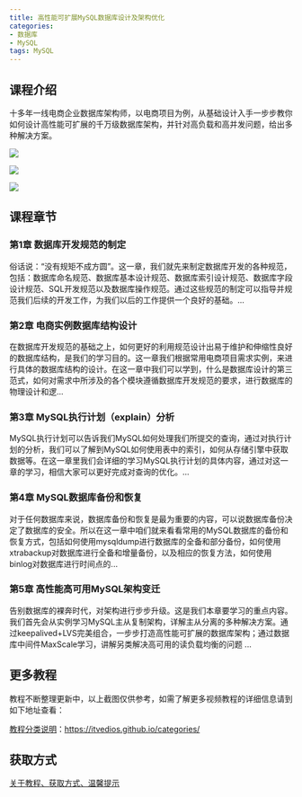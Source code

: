 ```yaml
---
title: 高性能可扩展MySQL数据库设计及架构优化
categories: 
- 数据库
- MySQL
tags: MySQL
---
```


## 课程介绍

十多年一线电商企业数据库架构师，以电商项目为例，从基础设计入手一步步教你如何设计高性能可扩展的千万级数据库架构，并针对高负载和高并发问题，给出多种解决方案。

![](http://oqn6ggw87.bkt.clouddn.com/高性能可扩展MySQL数据库设计及架构优化1.png)

<!--more-->

![](http://oqn6ggw87.bkt.clouddn.com/高性能可扩展MySQL数据库设计及架构优化2.png)

![](http://oqn6ggw87.bkt.clouddn.com/高性能可扩展MySQL数据库设计及架构优化3.png)

## 课程章节

### 第1章 数据库开发规范的制定

俗话说：“没有规矩不成方圆”。这一章，我们就先来制定数据库开发的各种规范，包括：数据库命名规范、数据库基本设计规范、数据库索引设计规范、数据库字段设计规范、SQL开发规范以及数据库操作规范。通过这些规范的制定可以指导并规范我们后续的开发工作，为我们以后的工作提供一个良好的基础。...

### 第2章 电商实例数据库结构设计

在数据库开发规范的基础之上，如何更好的利用规范设计出易于维护和伸缩性良好的数据库结构，是我们的学习目的。这一章我们根据常用电商项目需求实例，来进行具体的数据库结构的设计。在这一章中我们可以学到，什么是数据库设计的第三范式，如何对需求中所涉及的各个模块遵循数据库开发规范的要求，进行数据库的物理设计和逻...

### 第3章 MySQL执行计划（explain）分析

MySQL执行计划可以告诉我们MySQL如何处理我们所提交的查询，通过对执行计划的分析，我们可以了解到MySQL如何使用表中的索引，如何从存储引擎中获取数据等。在这一章里我们会详细的学习MySQL执行计划的具体内容，通过对这一章的学习，相信大家可以更好完成对查询的优化。...

### 第4章 MySQL数据库备份和恢复

对于任何数据库来说，数据库备份和恢复是最为重要的内容，可以说数据库备份决定了数据库的安全。所以在这一章中咱们就来看看常用的MySQL数据库的备份和恢复方式，包括如何使用mysqldump进行数据库的全备和部分备份，如何使用xtrabackup对数据库进行全备和增量备份，以及相应的恢复方法，如何使用binlog对数据库进行时间点的...

### 第5章 高性能高可用MySQL架构变迁

告别数据库的裸奔时代，对架构进行步步升级。这是我们本章要学习的重点内容。我们首先会从实例学习MySQL主从复制架构，详解主从分离的多种解决方案。通过keepalived+LVS完美组合，一步步打造高性能可扩展的数据库架构；通过数据库中间件MaxScale学习，讲解另类解决高可用的读负载均衡的问题 ...

## 更多教程

教程不断整理更新中，以上截图仅供参考，如需了解更多视频教程的详细信息请到如下地址查看：

[教程分类说明](https://itvedios.github.io/categories/)：<https://itvedios.github.io/categories/>

## 获取方式

[关于教程、获取方式、温馨提示](https://itvedios.github.io/about/)
